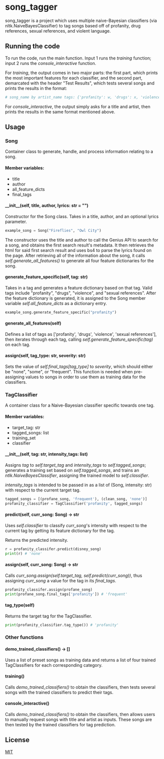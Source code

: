 # song_tagger

song_tagger is a project which uses multiple naive-Bayesian classifiers (via nltk.NaiveBayesClassifier) to tag songs based off of profanity, drug references, sexual references, and violent language.

## Running the code
To run the code, run the main function.
Input 1 runs the *training* function; input 2 runs the *console_interactive* function.

For *training*,
the output comes in two major parts: the first part, which prints the most important features
for each classifier, and the second part, demarcated with the header "Test Results", which tests several
songs and prints the results in the format:
```python
# song_name by artist_name tags: {'profanity': w, 'drugs': x, 'violence': y, 'sexual references': z}
```

For *console_interactive*, the output simply asks for a title and artist, then prints the
results in the same format mentioned above.

## Usage

### Song
Container class to generate, handle, and process information relating to a song.

#### Member variables:
* title
* author
* all_feature_dicts
* final_tags

#### __init\_\_(self, title, author, lyrics: str = "")
Constructor for the Song class. Takes in a title, author, and an optional lyrics parameter.
```python
example_song = Song("Fireflies", "Owl City")
```
The constructor uses the title and author to call the Genius API to search for a song, and obtains the first search result's metadata.
It then retrieves the html for said first search result and uses bs4 to parse the lyrics found on the page.
After retrieving all of the information about the song, it calls *self.generate_all_features()*
to generate all four feature dictionaries for the song.

#### generate_feature_specific(self, tag: str)
Takes in a tag and generates a feature dictionary based on that tag. Valid tags include "profanity", "drugs",
"violence", and "sexual references". After the feature dictionary is generated,
it is assigned to the Song member variable *self.all_feature_dicts* as a dictionary entry.
```python
example_song.generate_feature_specific("profanity")
```

#### generate_all_features(self)
Defines a list of tags as ['profanity', 'drugs', 'violence', 'sexual references'], then
iterates through each tag, calling *self.generate_feature_specific(tag)* on each tag.


#### assign(self, tag_type: str, severity: str)
Sets the value of *self.final_tags[tag_type]* to *severity*, which should either be "none", "some", or "frequent".
This function is needed when pre-assigning values to songs in order
to use them as training data for the classifiers.

### TagClassifier
A container class for a Naive-Bayesian classifier specific towards one tag.

#### Member variables:
* target_tag: str
* tagged_songs: list
* training_set
* classifier

#### __init\_\_(self, tag: str, intensity_tags: list)
Assigns *tag* to *self.target_tag* and *intensity_tags* to *self.tagged_songs*; generates a training set
based on *self.tagged_songs*, and trains an *ntlk.NaiveBayesClassifier*, assigning the trained model to
*self.classifier*.

*intensity_tags* is intended to be passed in as a list of (Song, intensity: str) with respect
to the current target tag.

```python
tagged_songs = [(profane_song, 'frequent'), (clean_song, 'none')]
profanity_classifier = TagClassifier('profanity', tagged_songs)
```

#### predict(self, curr_song: Song) -> str
Uses *self.classifier* to classify *curr_song*'s intensity
with respect to the current tag by getting its
feature dictionary for the tag.

Returns the predicted intensity.
```python
r = profanity_classifer.predict(disney_song)
print(r) # 'none'
```

#### assign(self, curr_song: Song) -> str
Calls *curr_song.assign(self.target_tag, self.predict(curr_song))*,
thus assigning *curr_song* a value for the tag in its
*final_tags*.

```python
profanity_classifer.assign(profane_song)
print(profane_song.final_tags['profanity']) # 'frequent'
```

#### tag_type(self)
Returns the target tag for the TagClassifier.
```python
print(profanity_classifier.tag_type()) # 'profanity'
```

### Other functions
#### demo_trained_classifiers() -> []
Uses a list of preset songs as training data and returns a list
of four trained TagClassifiers for each corresponding category.

#### training()
Calls *demo_trained_classifiers()* to obtain the classifiers,
then tests several songs with the trained classifiers
to predict their tags.

#### console_interactive()
Calls *demo_trained_classifiers()* to obtain the classifiers, then
allows users to manually request songs with title and artist as inputs.
These songs are then tested by the trained classifiers for tag prediction.

## License
[MIT](https://choosealicense.com/licenses/mit/)